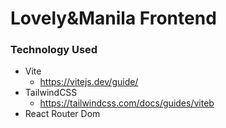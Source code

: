 # Lovely&Manila Frontend

### Technology Used
- Vite
  - https://vitejs.dev/guide/
- TailwindCSS
  - https://tailwindcss.com/docs/guides/viteb
- React Router Dom